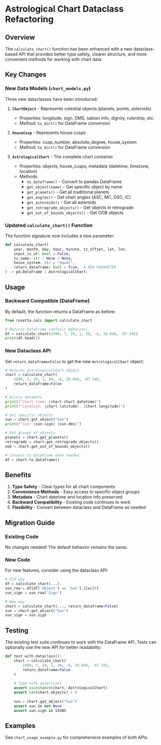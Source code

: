 # Astrological Chart Dataclass Refactoring

## Overview

The `calculate_chart()` function has been enhanced with a new dataclass-based API that provides better type safety, clearer structure, and more convenient methods for working with chart data.

## Key Changes

### New Data Models (`chart_models.py`)

Three new dataclasses have been introduced:

1. **`ChartObject`** - Represents celestial objects (planets, points, asteroids)
   - Properties: longitude, sign, DMS, sabian info, dignity, rulership, etc.
   - Method: `to_dict()` for DataFrame conversion

2. **`HouseCusp`** - Represents house cusps
   - Properties: cusp_number, absolute_degree, house_system
   - Method: `to_dict()` for DataFrame conversion

3. **`AstrologicalChart`** - The complete chart container
   - Properties: objects, house_cusps, metadata (datetime, timezone, location)
   - Methods:
     - `to_dataframe()` - Convert to pandas DataFrame
     - `get_object(name)` - Get specific object by name
     - `get_planets()` - Get all traditional planets
     - `get_angles()` - Get chart angles (ASC, MC, DSC, IC)
     - `get_asteroids()` - Get all asteroids
     - `get_retrograde_objects()` - Get objects in retrograde
     - `get_out_of_bounds_objects()` - Get OOB objects

### Updated `calculate_chart()` Function

The function signature now includes a new parameter:

```python
def calculate_chart(
    year, month, day, hour, minute, tz_offset, lat, lon,
    input_is_ut: bool = False,
    tz_name: str | None = None,
    house_system: str = "equal",
    return_dataframe: bool = True,  # NEW PARAMETER
) -> pd.DataFrame | AstrologicalChart:
```

## Usage

### Backward Compatible (DataFrame)

By default, the function returns a DataFrame as before:

```python
from rosetta.calc import calculate_chart

# Returns DataFrame (default behavior)
df = calculate_chart(1990, 7, 29, 1, 39, -6, 38.046, -97.345)
print(df.head())
```

### New Dataclass API

Set `return_dataframe=False` to get the new `AstrologicalChart` object:

```python
# Returns AstrologicalChart object
chart = calculate_chart(
    1990, 7, 29, 1, 39, -6, 38.046, -97.345,
    return_dataframe=False
)

# Access metadata
print(f"Chart time: {chart.chart_datetime}")
print(f"Location: {chart.latitude}, {chart.longitude}")

# Get specific objects
sun = chart.get_object("Sun")
print(f"Sun: {sun.sign} {sun.dms}")

# Get groups of objects
planets = chart.get_planets()
retrograde = chart.get_retrograde_objects()
oob = chart.get_out_of_bounds_objects()

# Convert to DataFrame when needed
df = chart.to_dataframe()
```

## Benefits

1. **Type Safety** - Clear types for all chart components
2. **Convenience Methods** - Easy access to specific object groups
3. **Metadata** - Chart datetime and location info preserved
4. **Backward Compatibility** - Existing code continues to work
5. **Flexibility** - Convert between dataclass and DataFrame as needed

## Migration Guide

### Existing Code
No changes needed! The default behavior remains the same.

### New Code
For new features, consider using the dataclass API:

```python
# Old way
df = calculate_chart(...)
sun_row = df[df['Object'] == 'Sun'].iloc[0]
sun_sign = sun_row['Sign']

# New way
chart = calculate_chart(..., return_dataframe=False)
sun = chart.get_object("Sun")
sun_sign = sun.sign
```

## Testing

The existing test suite continues to work with the DataFrame API. Tests can optionally use the new API for better readability:

```python
def test_with_dataclass():
    chart = calculate_chart(
        1990, 7, 29, 1, 39, -6, 38.046, -97.345,
        return_dataframe=False
    )
    
    # Type-safe assertions
    assert isinstance(chart, AstrologicalChart)
    assert len(chart.objects) > 0
    
    sun = chart.get_object("Sun")
    assert sun is not None
    assert sun.sign in SIGNS
```

## Examples

See `chart_usage_example.py` for comprehensive examples of both APIs.
